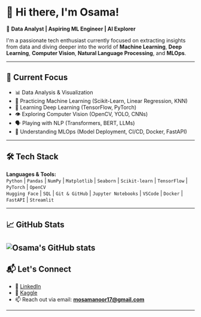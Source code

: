# 👋 Hi there, I'm Osama!

🎯 **Data Analyst | Aspiring ML Engineer | AI Explorer**

I'm a passionate tech enthusiast currently focused on extracting insights from data and diving deeper into the world of **Machine Learning**, **Deep Learning**, **Computer Vision**, **Natural Language Processing**, and **MLOps**.

---

## 🚀 Current Focus

- 📊 Data Analysis & Visualization  
- 🤖 Practicing Machine Learning (Scikit-Learn, Linear Regression, KNN)  
- 🧠 Learning Deep Learning (TensorFlow, PyTorch)  
- 👁️ Exploring Computer Vision (OpenCV, YOLO, CNNs)  
- 🗣️ Playing with NLP (Transformers, BERT, LLMs)  
- 🔧 Understanding MLOps (Model Deployment, CI/CD, Docker, FastAPI)

---

## 🛠️ Tech Stack

**Languages & Tools:**  
`Python` | `Pandas` | `NumPy` | `Matplotlib` | `Seaborn` | `Scikit-learn` | `TensorFlow` | `PyTorch` | `OpenCV`  
`Hugging Face` | `SQL` | `Git & GitHub` | `Jupyter Notebooks` | `VSCode` | `Docker` | `FastAPI` | `Streamlit`

---

## 📈 GitHub Stats

![Osama's GitHub stats](https://github-readme-stats.vercel.app/api?username=osama12345&show_icons=true&theme=radical)
---

## 📬 Let's Connect

- 💼 [LinkedIn](https://www.linkedin.com/in/mosamanoor/)
- 🧠 [Kaggle](https://www.kaggle.com/muhammadosamanoor)    
- 📫 Reach out via email: **mosamanoor17@gmail.com**

---
